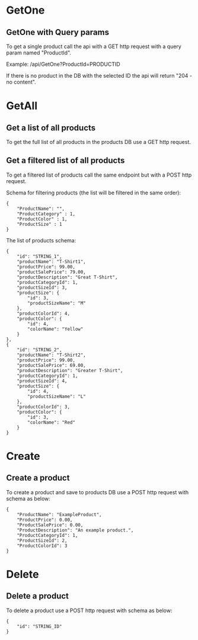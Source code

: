 # GetOne

## GetOne with Query params
To get a single product call the api with a GET http request with a query param named "ProductId".

Example:
/api/GetOne?ProductId=PRODUCTID

If there is no product in the DB with the selected ID the api will return "204 - no content".

# GetAll

## Get a list of all products
To get the full list of all products in the products DB use a GET http request.

## Get a filtered list of all products
To get a filtered list of products call the same endpoint but with a POST http request.

Schema for filtering products (the list will be filtered in the same order):

    {
        "ProductName": "",
        "ProductCategory" : 1,
        "ProductColor" : 1,
        "ProductSize" : 1
    }



The list of products schema:

    {
        "id": "STRING_1",
        "productName": "T-Shirt1",
        "productPrice": 99.00,
        "productSalePrice": 79.00,
        "productDescription": "Great T-Shirt",
        "productCategoryId": 1,
        "productSizeId": 3,
        "productSize": {
            "id": 3,
            "productSizeName": "M"
        },
        "productColorId": 4,
        "productColor": {
            "id": 4,
            "colorName": "Yellow"
        }
    },
    {
        "id": "STRING_2",
        "productName": "T-Shirt2",
        "productPrice": 99.00,
        "productSalePrice": 69.00,
        "productDescription": "Greater T-Shirt",
        "productCategoryId": 1,
        "productSizeId": 4,
        "productSize": {
            "id": 4,
            "productSizeName": "L"
        },
        "productColorId": 3,
        "productColor": {
            "id": 3,
            "colorName": "Red"
        }
    }



# Create

## Create a product

To create a product and save to products DB use a POST http request with schema as below:

    {
        "ProductName": "ExampleProduct",
        "ProductPrice": 0.00,
        "ProductSalePrice": 0.00,
        "ProductDescription": "An example product.",
        "ProductCategoryId": 1,
        "ProductSizeId": 2,
        "ProductColorId": 3
    }


# Delete

## Delete a product

To delete a product use a POST http request with schema as below:

    {
        "id": "STRING_ID"
    }

